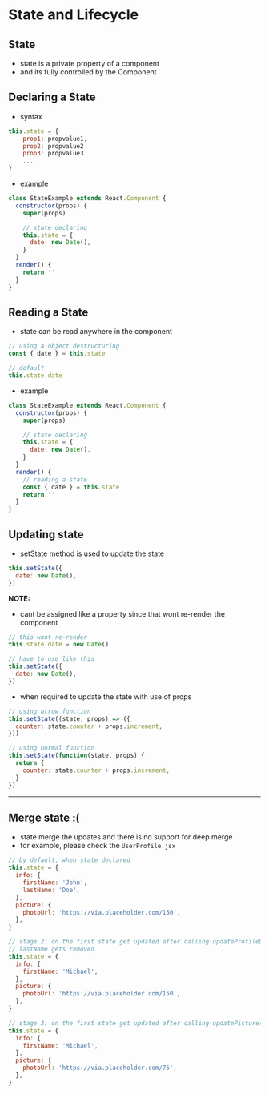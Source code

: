 # State and Lifecycle

## State

- state is a private property of a component
- and its fully controlled by the Component

## Declaring a State

- syntax

```jsx
this.state = {
    prop1: propvalue1,
    prop2: propvalue2
    prop3: propvalue3
    ...
}
```

- example

```jsx
class StateExample extends React.Component {
  constructor(props) {
    super(props)

    // state declaring
    this.state = {
      date: new Date(),
    }
  }
  render() {
    return ''
  }
}
```

## Reading a State

- state can be read anywhere in the component

```jsx
// using a object destructuring
const { date } = this.state

// default
this.state.date
```

- example

```jsx
class StateExample extends React.Component {
  constructor(props) {
    super(props)

    // state declaring
    this.state = {
      date: new Date(),
    }
  }
  render() {
    // reading a state
    const { date } = this.state
    return ''
  }
}
```

## Updating state

- setState method is used to update the state

```jsx
this.setState({
  date: new Date(),
})
```

**NOTE:**

- cant be assigned like a property since that wont re-render the component

```jsx
// this wont re-render
this.state.date = new Date()

// have to use like this
this.setState({
  date: new Date(),
})
```

- when required to update the state with use of props

```jsx
// using arrow function
this.setState((state, props) => ({
  counter: state.counter + props.increment,
}))

// using normal function
this.setState(function(state, props) {
  return {
    counter: state.counter + props.increment,
  }
})
```

---

## Merge state :(

- state merge the updates and there is no support for deep merge
- for example, please check the `UserProfile.jsx`

```jsx
// by default, when state declared
this.state = {
  info: {
    firstName: 'John',
    lastName: 'Doe',
  },
  picture: {
    photoUrl: 'https://via.placeholder.com/150',
  },
}

// stage 2: on the first state get updated after calling updateProfileData()
// lastName gets removed
this.state = {
  info: {
    firstName: 'Michael',
  },
  picture: {
    photoUrl: 'https://via.placeholder.com/150',
  },
}

// stage 3: on the first state get updated after calling updatePicture()
this.state = {
  info: {
    firstName: 'Michael',
  },
  picture: {
    photoUrl: 'https://via.placeholder.com/75',
  },
}
```
